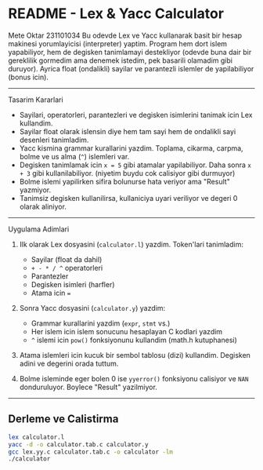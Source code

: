 # README - Lex & Yacc Calculator
Mete Oktar 231101034
Bu odevde Lex ve Yacc kullanarak basit bir hesap makinesi yorumlayicisi (interpreter) yaptim. Program hem dort islem yapabiliyor, hem de degisken tanimlamayi destekliyor (odevde buna dair bir gereklilik gormedim ama denemek istedim, pek basarili olamadim gibi duruyor). Ayrica float (ondalikli) sayilar ve parantezli islemler de yapilabiliyor (bonus icin).    

---

Tasarim Kararlari

- Sayilari, operatorleri, parantezleri ve degisken isimlerini tanimak icin Lex kullandim.
- Sayilar float olarak islensin diye hem tam sayi hem de ondalikli sayi desenleri tanimladim.
- Yacc kismina grammar kurallarini yazdim. Toplama, cikarma, carpma, bolme ve us alma (`^`) islemleri var.
- Degisken tanimlamak icin `x = 5` gibi atamalar yapilabiliyor. Daha sonra `x + 3` gibi kullanilabiliyor. (niyetim buydu cok calisiyor gibi durmuyor)
- Bolme islemi yapilirken sifira bolunurse hata veriyor ama "Result" yazmiyor.
- Tanimsiz degisken kullanilirsa, kullaniciya uyari veriliyor ve degeri 0 olarak aliniyor.

---

Uygulama Adimlari

1. Ilk olarak Lex dosyasini (`calculator.l`) yazdim. Token'lari tanimladim:
   - Sayilar (float da dahil)
   - `+ - * / ^` operatorleri
   - Parantezler
   - Degisken isimleri (harfler)
   - Atama icin `=`

2. Sonra Yacc dosyasini (`calculator.y`) yazdim:
   - Grammar kurallarini yazdim (`expr`, `stmt` vs.)
   - Her islem icin islem sonucunu hesaplayan C kodlari yazdim
   - `^` islemi icin `pow()` fonksiyonunu kullandim (math.h kutuphanesi)

3. Atama islemleri icin kucuk bir sembol tablosu (dizi) kullandim. Degisken adini ve degerini orada tuttum.

4. Bolme isleminde eger bolen 0 ise `yyerror()` fonksiyonu calisiyor ve `NAN` donduruluyor. Boylece "Result" yazilmiyor.

---

## Derleme ve Calistirma

```bash
lex calculator.l
yacc -d -o calculator.tab.c calculator.y
gcc lex.yy.c calculator.tab.c -o calculator -lm
./calculator